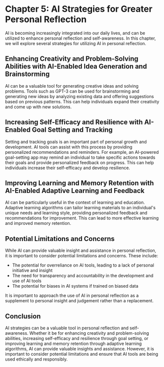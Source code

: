 Chapter 5: AI Strategies for Greater Personal Reflection
========================================================

AI is becoming increasingly integrated into our daily lives, and can be utilized to enhance personal reflection and self-awareness. In this chapter, we will explore several strategies for utilizing AI in personal reflection.

Enhancing Creativity and Problem-Solving Abilities with AI-Enabled Idea Generation and Brainstorming
----------------------------------------------------------------------------------------------------

AI can be a valuable tool for generating creative ideas and solving problems. Tools such as GPT-3 can be used for brainstorming and generating new ideas by analyzing existing data and offering suggestions based on previous patterns. This can help individuals expand their creativity and come up with new solutions.

Increasing Self-Efficacy and Resilience with AI-Enabled Goal Setting and Tracking
---------------------------------------------------------------------------------

Setting and tracking goals is an important part of personal growth and development. AI tools can assist with this process by providing personalized recommendations and reminders. For example, an AI-powered goal-setting app may remind an individual to take specific actions towards their goals and provide personalized feedback on progress. This can help individuals increase their self-efficacy and develop resilience.

Improving Learning and Memory Retention with AI-Enabled Adaptive Learning and Feedback
--------------------------------------------------------------------------------------

AI can be particularly useful in the context of learning and education. Adaptive learning algorithms can tailor learning materials to an individual's unique needs and learning style, providing personalized feedback and recommendations for improvement. This can lead to more effective learning and improved memory retention.

Potential Limitations and Concerns
----------------------------------

While AI can provide valuable insight and assistance in personal reflection, it is important to consider potential limitations and concerns. These include:

* The potential for overreliance on AI tools, leading to a lack of personal initiative and insight
* The need for transparency and accountability in the development and use of AI tools
* The potential for biases in AI systems if trained on biased data

It is important to approach the use of AI in personal reflection as a supplement to personal insight and judgement rather than a replacement.

Conclusion
----------

AI strategies can be a valuable tool in personal reflection and self-awareness. Whether it be for enhancing creativity and problem-solving abilities, increasing self-efficacy and resilience through goal setting, or improving learning and memory retention through adaptive learning algorithms, AI can provide valuable insights and assistance. However, it is important to consider potential limitations and ensure that AI tools are being used ethically and responsibly.
